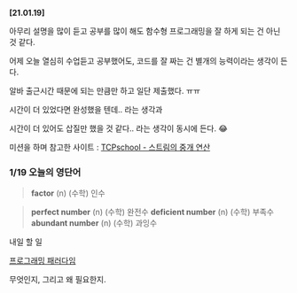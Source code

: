 **[21.01.19]**

아무리 설명을 많이 듣고 공부를 많이 해도 함수형 프로그래밍을 잘 하게 되는 건 아닌 것 같다.

어제 오늘 열심히 수업듣고 공부했어도, 코드를 잘 짜는 건 별개의 능력이라는 생각이 든다.

알바 출근시간 때문에 되는 만큼만 하고 일단 제출했다. ㅠㅠ

시간이 더 있었다면 완성했을 텐데.. 라는 생각과

시간이 더 있어도 삽질만 했을 것 같다.. 라는 생각이 동시에 든다. 😂



미션을 하며 참고한 사이트 : [TCPschool - 스트림의 중개 연산](http://www.tcpschool.com/java/java_stream_intermediate)



### 1/19 오늘의 영단어

> **factor** (n) (수학) 인수

> **perfect number** (n) (수학) 완전수
> **deficient number** (n) (수학) 부족수
> **abundant number** (n) (수학) 과잉수





내일 할 일

[프로그래밍 패러다임](https://ko.wikipedia.org/wiki/%ED%94%84%EB%A1%9C%EA%B7%B8%EB%9E%98%EB%B0%8D_%ED%8C%A8%EB%9F%AC%EB%8B%A4%EC%9E%84)

무엇인지, 그리고 왜 필요한지.
